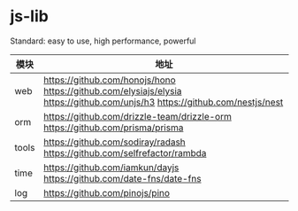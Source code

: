 # js-lib
Standard: easy to use, high performance, powerful

| 模块 | 地址 | 
|-|-|
| web | https://github.com/honojs/hono https://github.com/elysiajs/elysia https://github.com/unjs/h3 https://github.com/nestjs/nest |
| orm | https://github.com/drizzle-team/drizzle-orm https://github.com/prisma/prisma | 
| tools | https://github.com/sodiray/radash https://github.com/selfrefactor/rambda |
| time | https://github.com/iamkun/dayjs https://github.com/date-fns/date-fns |
| log | https://github.com/pinojs/pino |
